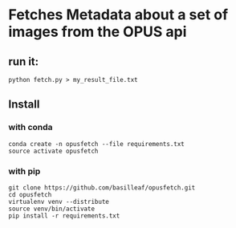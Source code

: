 # Fetches Metadata about a set of images from the OPUS api

## run it:

    python fetch.py > my_result_file.txt


## Install


### with conda 
    
	conda create -n opusfetch --file requirements.txt   
	source activate opusfetch
    
### with pip
  
    git clone https://github.com/basilleaf/opusfetch.git
    cd opusfetch
    virtualenv venv --distribute
    source venv/bin/activate
    pip install -r requirements.txt
